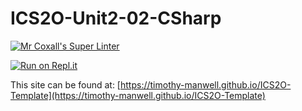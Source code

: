 # ICS2O-Unit2-02-CSharp

[![Mr Coxall's Super Linter](https://github.com/Timothy-Manwell/ICS2O-Template/workflows/Mr%20Coxall's%20Super%20Linter/badge.svg)](https://github.com/Timothy-Manwell/ICS2O-Template/actions/)

[![Run on Repl.it](https://repl.it/badge/github/Timothy-Manwell/ICS2O-Template)](https://repl.it/github/Timothy-Manwell/ICS2O-Template)

This site can be found at: [https://timothy-manwell.github.io/ICS2O-Template](https://timothy-manwell.github.io/ICS2O-Template)
